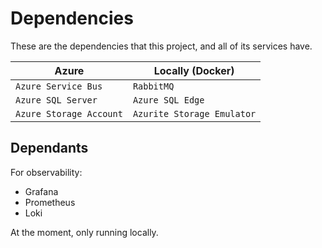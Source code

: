 # Dependencies

These are the dependencies that this project, and all of its services have.


| Azure                         |  Locally (Docker)             |
|--------                       |--------                       |       
| ``Azure Service Bus``         | ``RabbitMQ``                  |
| ``Azure SQL Server``          | ``Azure SQL Edge``            |
| ``Azure Storage Account``     | ``Azurite Storage Emulator``  |


## Dependants

For observability:

* Grafana
* Prometheus
* Loki

At the moment, only running locally.